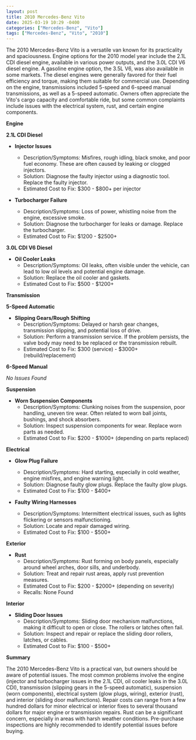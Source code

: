 ```yaml
---
layout: post
title: 2010 Mercedes-Benz Vito
date: 2025-03-19 10:29 -0400
categories: ["Mercedes-Benz", "Vito"]
tags: ["Mercedes-Benz", "Vito", "2010"]
---
```

The 2010 Mercedes-Benz Vito is a versatile van known for its practicality and spaciousness. Engine options for the 2010 model year include the 2.1L CDI diesel engine, available in various power outputs, and the 3.0L CDI V6 diesel engine. A gasoline engine option, the 3.5L V6, was also available in some markets. The diesel engines were generally favored for their fuel efficiency and torque, making them suitable for commercial use. Depending on the engine, transmissions included 5-speed and 6-speed manual transmissions, as well as a 5-speed automatic. Owners often appreciate the Vito's cargo capacity and comfortable ride, but some common complaints include issues with the electrical system, rust, and certain engine components.

**Engine**

**2.1L CDI Diesel**

*   **Injector Issues**
    *   Description/Symptoms: Misfires, rough idling, black smoke, and poor fuel economy. These are often caused by leaking or clogged injectors.
    *   Solution: Diagnose the faulty injector using a diagnostic tool. Replace the faulty injector.
    *   Estimated Cost to Fix: $300 - $800+ per injector

*   **Turbocharger Failure**
    *   Description/Symptoms: Loss of power, whistling noise from the engine, excessive smoke.
    *   Solution: Diagnose the turbocharger for leaks or damage. Replace the turbocharger.
    *   Estimated Cost to Fix: $1200 - $2500+

**3.0L CDI V6 Diesel**

*   **Oil Cooler Leaks**
    *   Description/Symptoms: Oil leaks, often visible under the vehicle, can lead to low oil levels and potential engine damage.
    *   Solution: Replace the oil cooler and gaskets.
    *   Estimated Cost to Fix: $500 - $1200+

**Transmission**

**5-Speed Automatic**

*   **Slipping Gears/Rough Shifting**
    *   Description/Symptoms: Delayed or harsh gear changes, transmission slipping, and potential loss of drive.
    *   Solution: Perform a transmission service. If the problem persists, the valve body may need to be replaced or the transmission rebuilt.
    *   Estimated Cost to Fix: $300 (service) - $3000+ (rebuild/replacement)

**6-Speed Manual**

*No Issues Found*

**Suspension**

*   **Worn Suspension Components**
    *   Description/Symptoms: Clunking noises from the suspension, poor handling, uneven tire wear. Often related to worn ball joints, bushings, and shock absorbers.
    *   Solution: Inspect suspension components for wear. Replace worn parts as needed.
    *   Estimated Cost to Fix: $200 - $1000+ (depending on parts replaced)

**Electrical**

*   **Glow Plug Failure**
    *   Description/Symptoms: Hard starting, especially in cold weather, engine misfires, and engine warning light.
    *   Solution: Diagnose faulty glow plugs. Replace the faulty glow plugs.
    *   Estimated Cost to Fix: $100 - $400+

*   **Faulty Wiring Harnesses**
    *   Description/Symptoms: Intermittent electrical issues, such as lights flickering or sensors malfunctioning.
    *   Solution: Locate and repair damaged wiring.
    *   Estimated Cost to Fix: $100 - $500+

**Exterior**

*   **Rust**
    *   Description/Symptoms: Rust forming on body panels, especially around wheel arches, door sills, and underbody.
    *   Solution: Treat and repair rust areas, apply rust prevention measures.
    *   Estimated Cost to Fix: $200 - $2000+ (depending on severity)
    *   Recalls: None Found

**Interior**

*   **Sliding Door Issues**
    *   Description/Symptoms: Sliding door mechanism malfunctions, making it difficult to open or close. The rollers or latches often fail.
    *   Solution: Inspect and repair or replace the sliding door rollers, latches, or cables.
    *   Estimated Cost to Fix: $100 - $500+

**Summary**

The 2010 Mercedes-Benz Vito is a practical van, but owners should be aware of potential issues. The most common problems involve the engine (injector and turbocharger issues in the 2.1L CDI, oil cooler leaks in the 3.0L CDI), transmission (slipping gears in the 5-speed automatic), suspension (worn components), electrical system (glow plugs, wiring), exterior (rust), and interior (sliding door malfunctions). Repair costs can range from a few hundred dollars for minor electrical or interior fixes to several thousand dollars for major engine or transmission repairs. Rust can be a significant concern, especially in areas with harsh weather conditions. Pre-purchase inspections are highly recommended to identify potential issues before buying.

